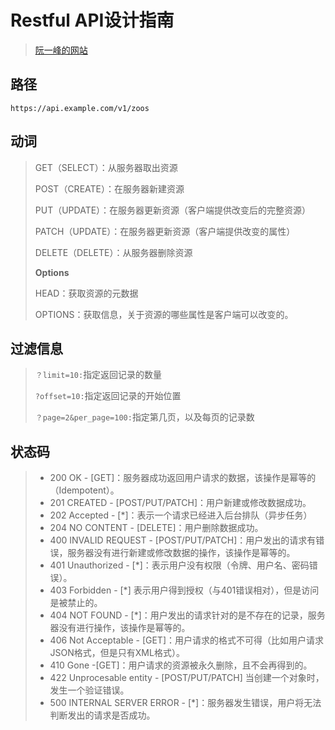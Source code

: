 # Restful API设计指南

> <u>[阮一峰的网站](http://www.ruanyifeng.com/blog/2014/05/restful_api.html)</u>

## 路径

`https://api.example.com/v1/zoos`

## 动词

> GET（SELECT）：从服务器取出资源
>
> POST（CREATE）：在服务器新建资源
>
> PUT（UPDATE）：在服务器更新资源（客户端提供改变后的完整资源）
>
> PATCH（UPDATE）：在服务器更新资源（客户端提供改变的属性）
>
> DELETE（DELETE）：从服务器删除资源
>
> **Options**
>
> HEAD：获取资源的元数据
>
> OPTIONS：获取信息，关于资源的哪些属性是客户端可以改变的。

## 过滤信息

> `？limit=10:`指定返回记录的数量
>
> `?offset=10:`指定返回记录的开始位置
>
> `？page=2&per_page=100:`指定第几页，以及每页的记录数
>
>

## 状态码

> - 200 OK - [GET]：服务器成功返回用户请求的数据，该操作是幂等的（Idempotent）。
> - 201 CREATED - [POST/PUT/PATCH]：用户新建或修改数据成功。
> - 202 Accepted - [*]：表示一个请求已经进入后台排队（异步任务）
> - 204 NO CONTENT - [DELETE]：用户删除数据成功。
> - 400 INVALID REQUEST - [POST/PUT/PATCH]：用户发出的请求有错误，服务器没有进行新建或修改数据的操作，该操作是幂等的。
> - 401 Unauthorized - [*]：表示用户没有权限（令牌、用户名、密码错误）。
> - 403 Forbidden - [*] 表示用户得到授权（与401错误相对），但是访问是被禁止的。
> - 404 NOT FOUND - [*]：用户发出的请求针对的是不存在的记录，服务器没有进行操作，该操作是幂等的。
> - 406 Not Acceptable - [GET]：用户请求的格式不可得（比如用户请求JSON格式，但是只有XML格式）。
> - 410 Gone -[GET]：用户请求的资源被永久删除，且不会再得到的。
> - 422 Unprocesable entity - [POST/PUT/PATCH] 当创建一个对象时，发生一个验证错误。
> - 500 INTERNAL SERVER ERROR - [*]：服务器发生错误，用户将无法判断发出的请求是否成功。



